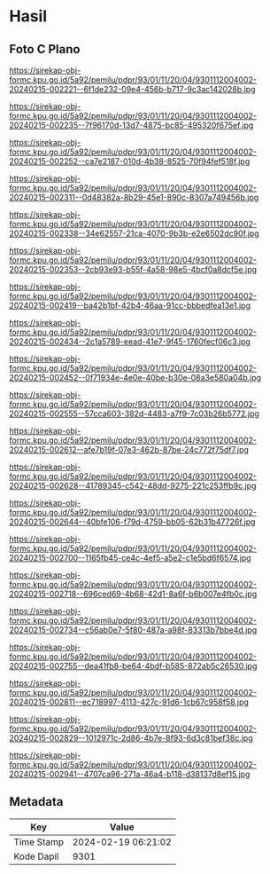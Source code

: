# Hasil

## Foto C Plano

https://sirekap-obj-formc.kpu.go.id/5a92/pemilu/pdpr/93/01/11/20/04/9301112004002-20240215-002221--6f1de232-09e4-456b-b717-9c3ac142028b.jpg

https://sirekap-obj-formc.kpu.go.id/5a92/pemilu/pdpr/93/01/11/20/04/9301112004002-20240215-002235--7f96170d-13d7-4875-bc85-495320f675ef.jpg

https://sirekap-obj-formc.kpu.go.id/5a92/pemilu/pdpr/93/01/11/20/04/9301112004002-20240215-002252--ca7e2187-010d-4b38-8525-70f94fef518f.jpg

https://sirekap-obj-formc.kpu.go.id/5a92/pemilu/pdpr/93/01/11/20/04/9301112004002-20240215-002311--0d48382a-8b29-45e1-890c-8307a749456b.jpg

https://sirekap-obj-formc.kpu.go.id/5a92/pemilu/pdpr/93/01/11/20/04/9301112004002-20240215-002338--34e62557-21ca-4070-9b3b-e2e6502dc90f.jpg

https://sirekap-obj-formc.kpu.go.id/5a92/pemilu/pdpr/93/01/11/20/04/9301112004002-20240215-002353--2cb93e93-b55f-4a58-98e5-4bcf0a8dcf5e.jpg

https://sirekap-obj-formc.kpu.go.id/5a92/pemilu/pdpr/93/01/11/20/04/9301112004002-20240215-002419--ba42b1bf-42b4-46aa-91cc-bbbedfea13e1.jpg

https://sirekap-obj-formc.kpu.go.id/5a92/pemilu/pdpr/93/01/11/20/04/9301112004002-20240215-002434--2c1a5789-eead-41e7-9f45-1760fecf06c3.jpg

https://sirekap-obj-formc.kpu.go.id/5a92/pemilu/pdpr/93/01/11/20/04/9301112004002-20240215-002452--0f71934e-4e0e-40be-b30e-08a3e580a04b.jpg

https://sirekap-obj-formc.kpu.go.id/5a92/pemilu/pdpr/93/01/11/20/04/9301112004002-20240215-002555--57cca603-382d-4483-a7f9-7c03b26b5772.jpg

https://sirekap-obj-formc.kpu.go.id/5a92/pemilu/pdpr/93/01/11/20/04/9301112004002-20240215-002612--afe7b19f-07e3-462b-87be-24c772f75df7.jpg

https://sirekap-obj-formc.kpu.go.id/5a92/pemilu/pdpr/93/01/11/20/04/9301112004002-20240215-002628--41789345-c542-48dd-9275-221c253ffb9c.jpg

https://sirekap-obj-formc.kpu.go.id/5a92/pemilu/pdpr/93/01/11/20/04/9301112004002-20240215-002644--40bfe106-f79d-4759-bb05-62b31b47726f.jpg

https://sirekap-obj-formc.kpu.go.id/5a92/pemilu/pdpr/93/01/11/20/04/9301112004002-20240215-002700--1165fb45-ce4c-4ef5-a5e2-c1e5bd6f6574.jpg

https://sirekap-obj-formc.kpu.go.id/5a92/pemilu/pdpr/93/01/11/20/04/9301112004002-20240215-002718--696ced69-4b68-42d1-8a6f-b6b007e4fb0c.jpg

https://sirekap-obj-formc.kpu.go.id/5a92/pemilu/pdpr/93/01/11/20/04/9301112004002-20240215-002734--c56ab0e7-5f80-487a-a98f-83313b7bbe4d.jpg

https://sirekap-obj-formc.kpu.go.id/5a92/pemilu/pdpr/93/01/11/20/04/9301112004002-20240215-002755--dea41fb8-be64-4bdf-b585-872ab5c26530.jpg

https://sirekap-obj-formc.kpu.go.id/5a92/pemilu/pdpr/93/01/11/20/04/9301112004002-20240215-002811--ec718997-4113-427c-91d6-1cb67c958f58.jpg

https://sirekap-obj-formc.kpu.go.id/5a92/pemilu/pdpr/93/01/11/20/04/9301112004002-20240215-002829--1012971c-2d86-4b7e-8f93-6d3c81bef38c.jpg

https://sirekap-obj-formc.kpu.go.id/5a92/pemilu/pdpr/93/01/11/20/04/9301112004002-20240215-002941--4707ca96-271a-46a4-b118-d38137d8ef15.jpg


## Metadata

| Key        | Value               |
| ---------- | ------------------- |
| Time Stamp | 2024-02-19 06:21:02 |
| Kode Dapil | 9301                |



